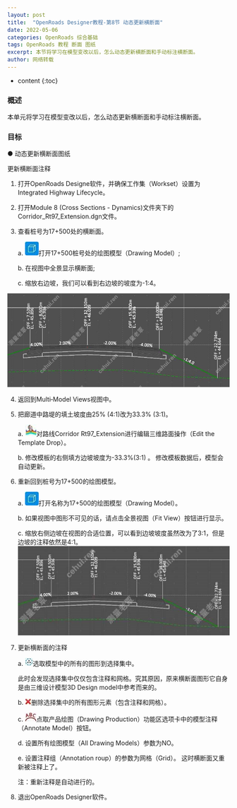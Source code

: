 ```yaml
---
layout: post
title:  "OpenRoads Designer教程-第8节 动态更新横断面"
date: 2022-05-06
categories: OpenRoads 综合基础
tags: OpenRoads 教程 断面 图纸
excerpt: 本节将学习在模型变改以后，怎么动态更新横断面和手动标注横断面。
author: 网络转载
---
```

* content
{:toc}

### 概述 
本单元将学习在模型变改以后，怎么动态更新横断面和手动标注横断面。
  
### 目标 
● 动态更新横断面图纸 

更新横断面注释 

1. 打开OpenRoads Designe软件，并确保工作集（Workset）设置为Integrated Highway Lifecycle。

2. 打开Module 8 (Cross Sections - Dynamics)文件夹下的Corridor_Rt97_Extension.dgn文件。

3. 查看桩号为17+500处的横断面。

     a. ![](/img/2022/2022-09-06-14-10-37.png)打开17+500桩号处的绘图模型（Drawing Model）;

     b. 在视图中全景显示横断面;

     c. 缩放右边坡，我们可以看到右边坡的坡度为-1:4。

![](/img/2022/2022-09-06-14-10-26.png)

4. 返回到Multi‐Model Views视图中。

5. 把廊道中路堤的填土坡度由25% (4:1)改为33.3% (3:1)。

     a. ![](/img/2022/2022-09-06-14-10-10.png)对路线Corridor Rt97_Extension进行编辑三维路面操作（Edit the Template Drop）。

     b. 修改模板的右侧填方边坡坡度为-33.3%(3:1) 。
     修改模板数据后，模型会自动更新。
 
6. 重新回到桩号为17+500的绘图模型。

     a. ![](/img/2022/2022-09-06-14-09-50.png)打开名称为17+500的绘图模型（Drawing Model）。

     b. 如果视图中图形不可见的话，请点击全景视图（Fit View）按钮进行显示。                         

     c. 缩放右侧边坡在视图的合适位置，可以看到边坡坡度虽然改为了3:1，但是边坡的注释依然是4:1。
![](/img/2022/2022-09-06-14-09-33.png)

7. 更新横断面的注释

     a. ![](/img/2022/2022-09-06-14-09-16.png)选取模型中的所有的图形到选择集中。

     此时会发现选择集中仅仅包含注释和网格。究其原因，原来横断面图形它自身是由三维设计模型3D Design model中参考而来的。

     b. ![](/img/2022/2022-09-06-14-09-05.png)删除选择集中的所有图形元素（包含注释和网格）。

     c. ![](/img/2022/2022-09-06-14-08-30.png)点取产品绘图（Drawing Production）功能区选项卡中的模型注释（Annotate Model）按钮。

     d. 设置所有绘图模型（All Drawing Models）参数为NO。

     e. 设置注释组（Annotation roup）的参数为网格（Grid）。
     这时横断面又重新被注释上了。
 
     注：重新注释是自动进行的。
 
8. 退出OpenRoads Designer软件。
